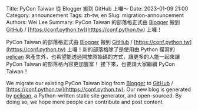 Title: PyCon Taiwan 從 Blogger 搬到 GitHub 上囉～
Date: 2023-01-09 21:00
Category: announcement
Tags: zh-tw, en
Slug: migration-announcement
Authors: Wei Lee
Summary: PyCon Taiwan 的部落格正式由 [Blogger](https://pycontw.blogspot.com/) 搬到 [GitHub](https://conf.python.tw/) / [https://conf.python.tw](htttps://conf.python.tw) 上囉！

<!--more-->

PyCon Taiwan 的部落格正式由 [Blogger](https://pycontw.blogspot.com/) 搬到 [GitHub](https://conf.python.tw/) / [https://conf.python.tw](htttps://conf.python.tw) 上囉！新的部落格除了是使用由 Python 攥寫的 [pelican](https://getpelican.com/) 來產生外，也希望能透過開放原始碼的方式，讓更多的人能一起來讓 PyCon Taiwan 的部落格內容更加豐富！
接下來，也要請大家繼續 PyCon Taiwan！

We migrate our existing PyCon Taiwan blog from  [Blogger](https://pycontw.blogspot.com/) to [GitHub](https://conf.python.tw/) / [https://conf.python.tw](htttps://conf.python.tw). Our new blog is generated by [pelican](https://getpelican.com/), a Python-written static site generator, and open-sourced. By doing so, we hope more people can contribute and post content.
